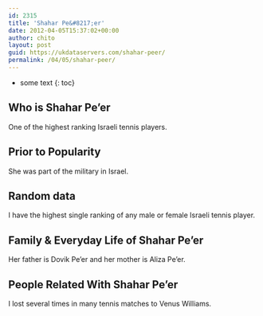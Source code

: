 ```yaml
---
id: 2315
title: 'Shahar Pe&#8217;er'
date: 2012-04-05T15:37:02+00:00
author: chito
layout: post
guid: https://ukdataservers.com/shahar-peer/
permalink: /04/05/shahar-peer/
---
```


* some text
{: toc}
          
          
## Who is  Shahar Pe&#8217;er
                  
                  
                  
One of the highest ranking Israeli tennis players.
                  
                
                
                
## Prior to Popularity 
                  
                  
                  
She was part of the military in Israel.
                  
                
                
                
## Random data 
                  
                  
                  
I have the highest single ranking of any male or female Israeli tennis player.
                  
                
                
                
## Family & Everyday Life of Shahar Pe&#8217;er
                  
                  
                  
Her father is Dovik Pe&#8217;er and her mother is Aliza Pe&#8217;er.
                  
                
                
                
## People Related With  Shahar Pe&#8217;er
                  
                  
                  
I lost several times in many tennis matches to Venus Williams.
                  
                
              
            
          
          
          
    
    
  
